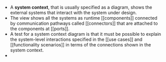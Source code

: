 - A **system context**, that is usually specified as a diagram, shows the external systems that interact with the system under design.
- The view shows all the systems as runtime [[components]] connected by communication pathways called [[connectors]] that are attached to the components at [[ports]].
- A test for a system context diagram is that it must be possible to explain the system-level interactions specified in the [[use cases]]  and [[functionality scenarios]] in terms of the connections shown in the system context.
-
